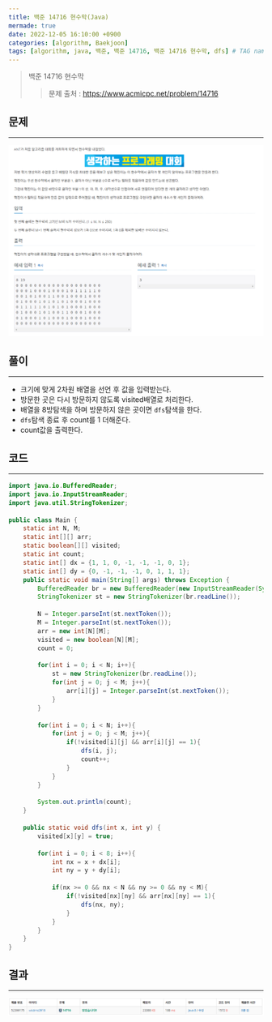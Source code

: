 ```yaml
---
title: 백준 14716 현수막(Java)
mermade: true
date: 2022-12-05 16:10:00 +0900
categories: [algorithm, Baekjoon]
tags: [algorithm, java, 백준, 백준 14716, 백준 14716 현수막, dfs] # TAG names should always be lowercase
---
```

>백준 14716 현수막
>> 문제 출처 : <https://www.acmicpc.net/problem/14716>


## 문제
---
![백준](/assets/img/BOJ/14716.PNG)

## 풀이
---
- 크기에 맞게 2차원 배열을 선언 후 값을 입력받는다.
- 방문한 곳은 다시 방문하지 않도록 visited배열로 처리한다.
- 배열을 8방탐색을 하며 방문하지 않은 곳이면 ```dfs```탐색을 한다.
- ```dfs```탐색 종료 후 count를 1 더해준다.
- count값을 출력한다.

## 코드
---
```java
import java.io.BufferedReader;
import java.io.InputStreamReader;
import java.util.StringTokenizer;

public class Main {
    static int N, M;
    static int[][] arr;
    static boolean[][] visited;
    static int count;
    static int[] dx = {1, 1, 0, -1, -1, -1, 0, 1};
    static int[] dy = {0, -1, -1, -1, 0, 1, 1, 1};
    public static void main(String[] args) throws Exception {
        BufferedReader br = new BufferedReader(new InputStreamReader(System.in));
        StringTokenizer st = new StringTokenizer(br.readLine());

        N = Integer.parseInt(st.nextToken());
        M = Integer.parseInt(st.nextToken());
        arr = new int[N][M];
        visited = new boolean[N][M];
        count = 0;

        for(int i = 0; i < N; i++){
            st = new StringTokenizer(br.readLine());
            for(int j = 0; j < M; j++){
                arr[i][j] = Integer.parseInt(st.nextToken());
            }
        }

        for(int i = 0; i < N; i++){
            for(int j = 0; j < M; j++){
                if(!visited[i][j] && arr[i][j] == 1){
                    dfs(i, j);
                    count++;
                }
            }
        }

        System.out.println(count);
    }

    public static void dfs(int x, int y) {
        visited[x][y] = true;

        for(int i = 0; i < 8; i++){
            int nx = x + dx[i];
            int ny = y + dy[i];

            if(nx >= 0 && nx < N && ny >= 0 && ny < M){
                if(!visited[nx][ny] && arr[nx][ny] == 1){
                    dfs(nx, ny);
                }
            }
        }
    }
}

```

## 결과
---
![백준](/assets/img/BOJ/14716_result.PNG)